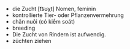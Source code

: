 - die Zucht	[t͡sʊχt]	Nomen, feminin
- kontrollierte Tier- oder Pflanzenvermehrung
- chăn nuôi (có kiểm soát)
- breeding
- Die Zucht von Rindern ist aufwendig.
- züchten	ziehen
